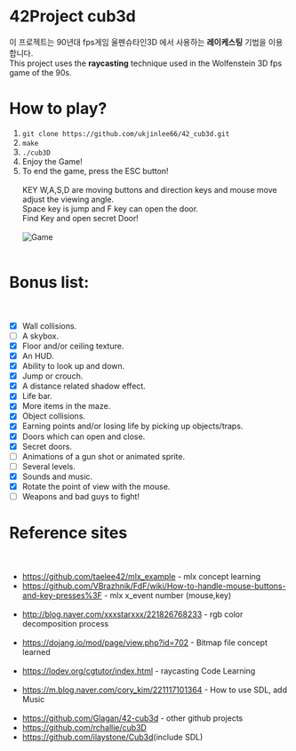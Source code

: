 # 42Project cub3d<br>

이 프로젝트는 90년대 fps게임 울펜슈타인3D 에서 사용하는 __레이케스팅__ 기법을 이용합니다.<br>
This project uses the __raycasting__ technique used in the Wolfenstein 3D fps game of the 90s.<br>


# How to play?<br>
1. ```git clone https://github.com/ukjinlee66/42_cub3d.git```<br>
2. ```make```<br>
3. ```./cub3D```<br>
4. Enjoy the Game!<br>
5. To end the game, press the ESC button!<br><br>
KEY W,A,S,D are moving buttons and direction keys and mouse move adjust the viewing angle.<br>
Space key is jump and F key can open the door.<br>
Find Key and open secret Door!<br><br>
![Game](game.gif)<br><br>
# Bonus list:<br><br>
- [x] Wall collisions.<br>
- [ ] A skybox.<br>
- [x] Floor and/or ceiling texture.<br>
- [x] An HUD.<br>
- [x] Ability to look up and down.<br>
- [x] Jump or crouch.<br>
- [x] A distance related shadow effect.<br>
- [x] Life bar.<br>
- [x] More items in the maze.<br>
- [x] Object collisions.<br>
- [x] Earning points and/or losing life by picking up objects/traps.
- [x] Doors which can open and close.<br>
- [x] Secret doors.<br>
- [ ] Animations of a gun shot or animated sprite.<br>
- [ ] Several levels.<br>
- [x] Sounds and music.<br>
- [x] Rotate the point of view with the mouse.<br>
- [ ] Weapons and bad guys to fight!<br>
# Reference sites<br><br>
- <https://github.com/taelee42/mlx_example> - mlx concept learning<br>
- <https://github.com/VBrazhnik/FdF/wiki/How-to-handle-mouse-buttons-and-key-presses%3F> - mlx x_event number (mouse,key)<br><br>
- <http://blog.naver.com/xxxstarxxx/221826768233> - rgb color decomposition process<br><br>
- <https://dojang.io/mod/page/view.php?id=702> - Bitmap file concept learned<br><br>
- <https://lodev.org/cgtutor/index.html> - raycasting Code Learning<br><br>
- <https://m.blog.naver.com/cory_kim/221117101364> - How to use SDL, add Music<br><br>
- <https://github.com/Glagan/42-cub3d> - other github projects<br>
- <https://github.com/rchallie/cub3D><br>
- <https://github.com/ilaystone/Cub3d>(include SDL)<br><br>
